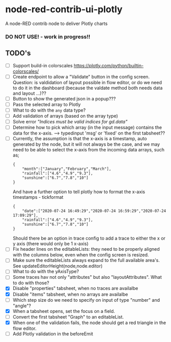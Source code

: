 # node-red-contrib-ui-plotly
A node-RED contrib node to deliver Plotly charts

### DO NOT USE! - work in progress!!


## TODO's
- [ ] Support build-in colorscales https://plotly.com/python/builtin-colorscales/
- [ ] Create endpoint to allow a "Validate" button in the config screen.  Question: is valdidation of layout possible in flow editor, or do we need to do it in the dashboard (because the valdate method both needs data and layout ...)??
- [ ] Button to show the generated json in a popup???
- [ ] Pass the selected array to Plotly
- [ ] What to do with the `any` data type?
- [ ] Add validation of arrays (based on the array type)
- [ ] Solve error *"Indices must be valid indices for gd.data"*
- [ ] Determine how  to pick which array (in the input message) contains the data for the x-axis. --> typedinput 'msg' or 'fixed' on the first tabsheet??
- [ ] Currently, the assumption is that the x-axis is a timestamp, auto generated by the node, but it will not always be the case, and we may need to be able to select the x-axis from the incoming data arrays, such as;
   ```
   {
	   "month":["January","February","March"],
	   "rainfall":["4.6","4.9","9.3"],
	   "sunshine":["6.7","7.8","10"]
   }
   ```
   And have a further option to tell plotly how to format the x-axis timestamps - tickformat
   ```
   {
	   "date":["2020-07-24 16:49:29","2020-07-24 16:59:29","2020-07-24 17:09:29"],
	   "rainfall":["4.6","4.9","9.3"],
	   "sunshine":["6.7","7.8","10"]
   }
   ```
   Should there be an option in trace config to add a trace to either the x or y axis (there would only be 1 x-axis)
- [ ] Fix header lines on the editableLists: they need to be properly aligned with the columns below, even when the config screen is resized.
- [ ] Make sure the editableLists always expand to the full available area's.  See updateEditorHeight(node,node.editor)
- [ ] What to do with the yAxisType?
- [ ] Some traces hav not only "attributes" but also "layoutAttributes".  What to do with those?
- [X] Disable "properties" tabsheet, when no traces are availalbe
- [X] Disable "items" tabsheet, when no arrays are availalbe
- [ ] Which step size do we need to specify on input of type "number" and "angle"?
- [X] When a tabsheet opens, set the focus on a field.
- [ ] Convert the first tabsheet "Graph" to an editableList.
- [X] When one of the validation fails, the node should get a red triangle in the flow editor.
- [ ] Add Plotly validation in the beforeEmit
